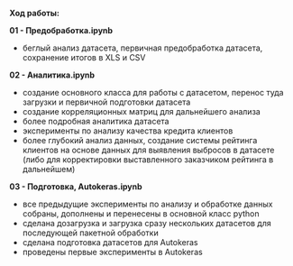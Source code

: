 **Ход работы:**

**01 - Предобработка.ipynb**
*    беглый анализ датасета, первичная предобработка датасета, сохранение итогов в XLS и CSV

**02 - Аналитика.ipynb**
*    создание основного класса для работы с датасетом, перенос туда загрузки и первичной подготовки датасета
*    создание корреляционных матриц для дальнейшего анализа
*    более подробная аналитика датасета
*    эксперименты по анализу качества кредита клиентов
*    более глубокий анализ данных, создание системы рейтинга клиентов на основе данных для выявления выбросов в датасете (либо для корректировки выставленного заказчиком рейтинга в дальнейшем)

**03 - Подготовка, Autokeras.ipynb**
*    все предыдущие эксперименты по анализу и обработке данных собраны, дополнены и перенесены в основной класс python
*    сделана дозагрузка и загрузка сразу нескольких датасетов для последующей пакетной обработки
*    сделана подготовка датасетов для Autokeras
*    проведены первые эксперименты в Autokeras

